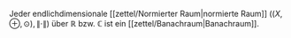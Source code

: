 Jeder endlichdimensionale [[zettel/Normierter Raum|normierte Raum]] $((X, \oplus, \odot), \| \cdot \|)$ über $\mathbb{R}$ bzw. $\mathbb{C}$ ist ein [[zettel/Banachraum|Banachraum]].
